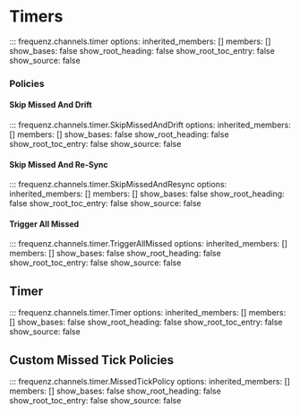 # Timers

::: frequenz.channels.timer
    options:
        inherited_members: []
        members: []
        show_bases: false
        show_root_heading: false
        show_root_toc_entry: false
        show_source: false

### Policies

#### Skip Missed And Drift

::: frequenz.channels.timer.SkipMissedAndDrift
    options:
        inherited_members: []
        members: []
        show_bases: false
        show_root_heading: false
        show_root_toc_entry: false
        show_source: false

#### Skip Missed And Re-Sync

::: frequenz.channels.timer.SkipMissedAndResync
    options:
        inherited_members: []
        members: []
        show_bases: false
        show_root_heading: false
        show_root_toc_entry: false
        show_source: false

#### Trigger All Missed

::: frequenz.channels.timer.TriggerAllMissed
    options:
        inherited_members: []
        members: []
        show_bases: false
        show_root_heading: false
        show_root_toc_entry: false
        show_source: false

## Timer

::: frequenz.channels.timer.Timer
    options:
        inherited_members: []
        members: []
        show_bases: false
        show_root_heading: false
        show_root_toc_entry: false
        show_source: false

## Custom Missed Tick Policies

::: frequenz.channels.timer.MissedTickPolicy
    options:
        inherited_members: []
        members: []
        show_bases: false
        show_root_heading: false
        show_root_toc_entry: false
        show_source: false
